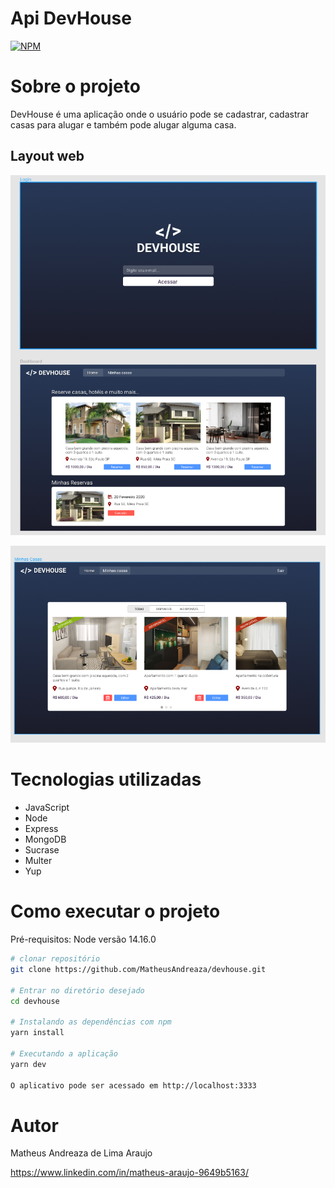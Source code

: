 # Api DevHouse 
[![NPM](https://img.shields.io/npm/l/react)](https://github.com/MatheusAndreaza/Biblioteca-agil-/blob/master/LICENSE) 

# Sobre o projeto
DevHouse é uma aplicação onde o usuário pode se cadastrar, cadastrar casas para alugar e também pode alugar alguma casa.

## Layout web
![Home page](https://github.com/MatheusAndreaza/Assets/blob/master/login.png)

![Minhas Casas](https://github.com/MatheusAndreaza/Assets/blob/master/devHouse02.png)

# Tecnologias utilizadas

- JavaScript
- Node
- Express
- MongoDB
- Sucrase
- Multer
- Yup

# Como executar o projeto

Pré-requisitos: Node versão 14.16.0

```bash
# clonar repositório
git clone https://github.com/MatheusAndreaza/devhouse.git

# Entrar no diretório desejado
cd devhouse

# Instalando as dependências com npm 
yarn install 

# Executando a aplicação
yarn dev

O aplicativo pode ser acessado em http://localhost:3333
```

# Autor

Matheus Andreaza de Lima Araujo

https://www.linkedin.com/in/matheus-araujo-9649b5163/
